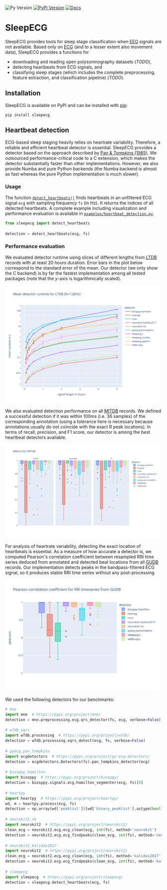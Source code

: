 ![Py Version](https://img.shields.io/pypi/pyversions/sleepecg.svg?logo=python&logoColor=white)
[![PyPI Version](https://img.shields.io/pypi/v/sleepecg)](https://pypi.org/project/sleepecg/)
[![Docs](https://readthedocs.org/projects/sleepecg/badge/?version=latest)](https://sleepecg.readthedocs.io/en/latest/generated/sleepecg.html)

# SleepECG
SleepECG provides tools for sleep stage classification when [EEG](https://en.wikipedia.org/wiki/Electroencephalography) signals are not available. Based only on [ECG](https://en.wikipedia.org/wiki/Electrocardiography) (and to a lesser extent also movement data), SleepECG provides a functions for
- downloading and reading open polysomnography datasets (*TODO*),
- detecting heartbeats from ECG signals, and
- classifying sleep stages (which includes the complete preprocessing, feature extraction, and classification pipeline) (*TODO*).


## Installation
SleepECG is available on PyPI and can be installed with [pip](https://pip.pypa.io/en/stable/):
```
pip install sleepecg
```


## Heartbeat detection
ECG-based sleep staging heavily relies on heartrate variability. Therefore, a reliable and efficient heartbeat detector is essential. SleepECG provides a detector based on the approach described by [Pan & Tompkins (1985)](https://doi.org/10.1109/TBME.1985.325532). We outsourced performance-critical code to a C extension, which makes the detector substantially faster than other implementations. However, we also provide Numba and pure Python backends (the Numba backend is almost as fast whereas the pure Python implementation is much slower).

### Usage
The function [`detect_heartbeats()`](https://github.com/cbrnr/sleepecg/blob/main/sleepecg/heartbeats.py#L40) finds heartbeats in an unfiltered ECG signal `ecg` with sampling frequency `fs` (in Hz). It returns the indices of all detected heartbeats. A complete example including visualization and performance evaluation is available in [`examples/heartbeat_detection.py`](https://raw.githubusercontent.com/cbrnr/sleepecg/main/examples/heartbeat_detection.py).
```python
from sleepecg import detect_heartbeats

detection = detect_heartbeats(ecg, fs)
```


### Performance evaluation
We evaluated detector runtime using slices of different lengths from [LTDB](https://physionet.org/content/ltdb/1.0.0/) records with at least 20 hours duration. Error bars in the plot below correspond to the standard error of the mean. Our detector (we only show the C backend) is by far the fastest implementation among all tested packages (note that the *y*-axis is logarithmically scaled).

![LTDB runtimes](https://raw.githubusercontent.com/cbrnr/sleepecg/main/img/ltdb_runtime_logscale.svg)

We also evaluated detection performance on all [MITDB](https://physionet.org/content/mitdb/1.0.0/) records. We defined a successful detection if it was within 100ms (i.e. 36 samples) of the corresponding annotation (using a tolerance here is necessary because annotations usually do not coincide with the exact R peak locations). In terms of recall, precision, and F1 score, our detector is among the best heartbeat detectors available.

![MITDB metrics](https://raw.githubusercontent.com/cbrnr/sleepecg/main/img/mitdb_metrics.svg)

For analysis of heartrate variability, detecting the exact location of heartbeats is essential. As a measure of how accurate a detector is, we computed Pearson's correlation coefficient between resampled RRI time series deduced from annotated and detected beat locations from all [GUDB](https://github.com/berndporr/ECG-GUDB) records. Our implementation detects peaks in the bandpass-filtered ECG signal, so it produces stable RRI time series without any post-processing.

![GUDB pearson correlation](https://raw.githubusercontent.com/cbrnr/sleepecg/main/img/gudb_pearson.svg)


We used the following detectors for our benchmarks:
```python
# mne
import mne  # https://pypi.org/project/mne/
detection = mne.preprocessing.ecg.qrs_detector(fs, ecg, verbose=False)

# wfdb_xqrs
import wfdb.processing  # https://pypi.org/project/wfdb/
detection = wfdb.processing.xqrs_detect(ecg, fs, verbose=False)

# pyecg_pan_tompkins
import ecgdetectors  # https://pypi.org/project/py-ecg-detectors/
detection = ecgdetectors.Detectors(fs).pan_tompkins_detector(ecg)

# biosppy_hamilton
import biosppy  # https://pypi.org/project/biosppy/
detection = biosppy.signals.ecg.hamilton_segmenter(ecg, fs)[0]

# heartpy
import heartpy  # https://pypi.org/project/heartpy/
wd, m = heartpy.process(ecg, fs)
detection = np.array(wd['peaklist'])[wd['binary_peaklist'].astype(bool)]

# neurokit2_nk
import neurokit2  # https://pypi.org/project/neurokit2/
clean_ecg = neurokit2.ecg.ecg_clean(ecg, int(fs), method='neurokit')
detection = neurokit2.ecg.ecg_findpeaks(clean_ecg, int(fs), method='neurokit')['ECG_R_Peaks']

# neurokit2_kalidas2017
import neurokit2  # https://pypi.org/project/neurokit2/
clean_ecg = neurokit2.ecg.ecg_clean(ecg, int(fs), method='kalidas2017')
detection = neurokit2.ecg.ecg_findpeaks(clean_ecg, int(fs), method='kalidas2017')['ECG_R_Peaks']

# sleepecg
import sleepecg  # https://pypi.org/project/sleepecg/
detection = sleepecg.detect_heartbeats(ecg, fs)
```
